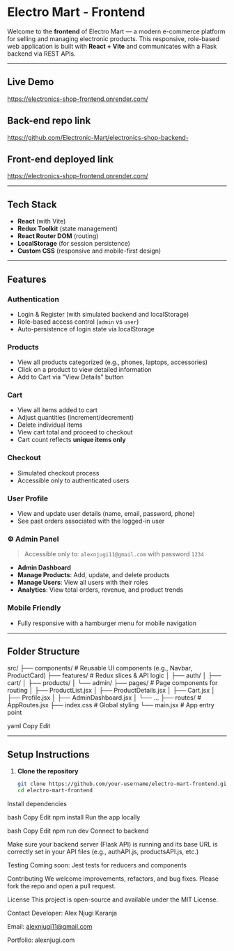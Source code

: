 # Electro Mart - Frontend

Welcome to the **frontend** of Electro Mart — a modern e-commerce platform for selling and managing electronic products. This responsive, role-based web application is built with **React + Vite** and communicates with a Flask backend via REST APIs.

---

## Live Demo
https://electronics-shop-frontend.onrender.com/

## Back-end repo link
https://github.com/Electronic-Mart/electronics-shop-backend-

## Front-end deployed link
https://electronics-shop-frontend.onrender.com/

---

## Tech Stack

- **React** (with Vite)
- **Redux Toolkit** (state management)
- **React Router DOM** (routing)
- **LocalStorage** (for session persistence)
- **Custom CSS** (responsive and mobile-first design)

---

## Features

### Authentication
- Login & Register (with simulated backend and localStorage)
- Role-based access control (`admin` vs `user`)
- Auto-persistence of login state via localStorage

### Products
- View all products categorized (e.g., phones, laptops, accessories)
- Click on a product to view detailed information
- Add to Cart via "View Details" button

### Cart
- View all items added to cart
- Adjust quantities (increment/decrement)
- Delete individual items
- View cart total and proceed to checkout
- Cart count reflects **unique items only**

### Checkout
- Simulated checkout process
- Accessible only to authenticated users

###  User Profile
- View and update user details (name, email, password, phone)
- See past orders associated with the logged-in user

### ⚙ Admin Panel
> Accessible only to: `alexnjugi11@gmail.com` with password `1234`

- **Admin Dashboard**
- **Manage Products**: Add, update, and delete products
- **Manage Users**: View all users with their roles
- **Analytics**: View total orders, revenue, and product trends

###  Mobile Friendly
- Fully responsive with a hamburger menu for mobile navigation

---

## Folder Structure

src/
├── components/ # Reusable UI components (e.g., Navbar, ProductCard)
├── features/ # Redux slices & API logic
│ ├── auth/
│ ├── cart/
│ ├── products/
│ └── admin/
├── pages/ # Page components for routing
│ ├── ProductList.jsx
│ ├── ProductDetails.jsx
│ ├── Cart.jsx
│ ├── Profile.jsx
│ ├── AdminDashboard.jsx
│ └── ...
├── routes/ # AppRoutes.jsx
├── index.css # Global styling
└── main.jsx # App entry point

yaml
Copy
Edit

---

## Setup Instructions

1. **Clone the repository**
   ```bash
   git clone https://github.com/your-username/electro-mart-frontend.git
   cd electro-mart-frontend
Install dependencies

bash
Copy
Edit
npm install
Run the app locally

bash
Copy
Edit
npm run dev
Connect to backend

Make sure your backend server (Flask API) is running and its base URL is correctly set in your API files (e.g., authAPI.js, productsAPI.js, etc.)

 Testing
 Coming soon: Jest tests for reducers and components

 Contributing
We welcome improvements, refactors, and bug fixes. Please fork the repo and open a pull request.

 License
This project is open-source and available under the MIT License.

 Contact
Developer: Alex Njugi Karanja

Email: alexnjugi11@gmail.com

Portfolio: alexnjugi.com
